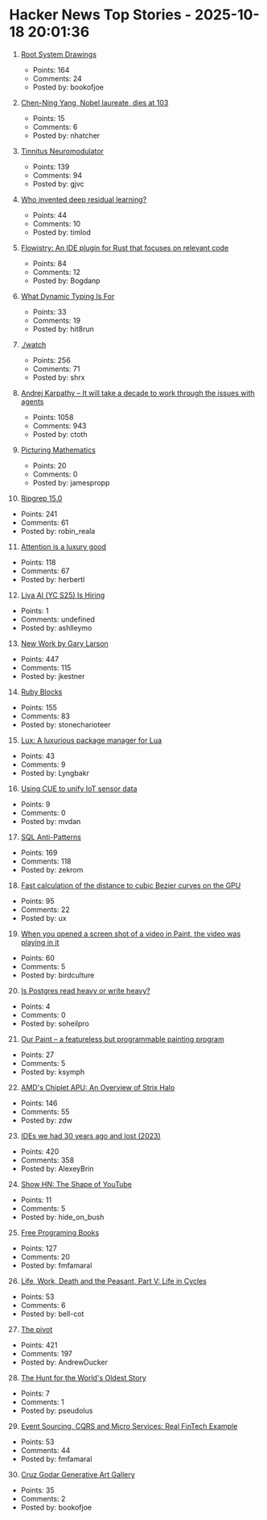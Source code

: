 # Hacker News Top Stories - 2025-10-18 20:01:36

1. [Root System Drawings](https://images.wur.nl/digital/collection/coll13/search)
   - Points: 164
   - Comments: 24
   - Posted by: bookofjoe

2. [Chen-Ning Yang, Nobel laureate, dies at 103](https://www.chinadaily.com.cn/a/202510/18/WS68f3170ea310f735438b5bf2.html)
   - Points: 15
   - Comments: 6
   - Posted by: nhatcher

3. [Tinnitus Neuromodulator](https://mynoise.net/NoiseMachines/neuromodulationTonesGenerator.php)
   - Points: 139
   - Comments: 94
   - Posted by: gjvc

4. [Who invented deep residual learning?](https://people.idsia.ch/~juergen/who-invented-residual-neural-networks.html)
   - Points: 44
   - Comments: 10
   - Posted by: timlod

5. [Flowistry: An IDE plugin for Rust that focuses on relevant code](https://github.com/willcrichton/flowistry)
   - Points: 84
   - Comments: 12
   - Posted by: Bogdanp

6. [What Dynamic Typing Is For](https://unplannedobsolescence.com/blog/what-dynamic-typing-is-for/)
   - Points: 33
   - Comments: 19
   - Posted by: hit8run

7. [./watch](https://dotslashwatch.com/)
   - Points: 256
   - Comments: 71
   - Posted by: shrx

8. [Andrej Karpathy – It will take a decade to work through the issues with agents](https://www.dwarkesh.com/p/andrej-karpathy)
   - Points: 1058
   - Comments: 943
   - Posted by: ctoth

9. [Picturing Mathematics](https://mathenchant.wordpress.com/2025/10/18/picturing-mathematics/)
   - Points: 20
   - Comments: 0
   - Posted by: jamespropp

10. [Ripgrep 15.0](https://github.com/BurntSushi/ripgrep/releases/tag/15.0.0)
   - Points: 241
   - Comments: 61
   - Posted by: robin_reala

11. [Attention is a luxury good](https://seths.blog/2025/10/attention-is-a-luxury-good/)
   - Points: 118
   - Comments: 67
   - Posted by: herbertl

12. [Liva AI (YC S25) Is Hiring](https://www.ycombinator.com/companies/liva-ai/jobs/inrUYH9-founding-engineer)
   - Points: 1
   - Comments: undefined
   - Posted by: ashlleymo

13. [New Work by Gary Larson](https://www.thefarside.com/new-stuff)
   - Points: 447
   - Comments: 115
   - Posted by: jkestner

14. [Ruby Blocks](https://tech.stonecharioteer.com/posts/2025/ruby-blocks/)
   - Points: 155
   - Comments: 83
   - Posted by: stonecharioteer

15. [Lux: A luxurious package manager for Lua](https://github.com/lumen-oss/lux)
   - Points: 43
   - Comments: 9
   - Posted by: Lyngbakr

16. [Using CUE to unify IoT sensor data](https://aran.dev/posts/cue/using-cue-to-unify-iot-sensor-data/)
   - Points: 9
   - Comments: 0
   - Posted by: mvdan

17. [SQL Anti-Patterns](https://datamethods.substack.com/p/sql-anti-patterns-you-should-avoid)
   - Points: 169
   - Comments: 118
   - Posted by: zekrom

18. [Fast calculation of the distance to cubic Bezier curves on the GPU](https://blog.pkh.me/p/46-fast-calculation-of-the-distance-to-cubic-bezier-curves-on-the-gpu.html)
   - Points: 95
   - Comments: 22
   - Posted by: ux

19. [When you opened a screen shot of a video in Paint, the video was playing in it](https://devblogs.microsoft.com/oldnewthing/20251014-00/?p=111681)
   - Points: 60
   - Comments: 5
   - Posted by: birdculture

20. [Is Postgres read heavy or write heavy?](https://www.crunchydata.com/blog/is-postgres-read-heavy-or-write-heavy-and-why-should-you-care)
   - Points: 4
   - Comments: 0
   - Posted by: soheilpro

21. [Our Paint – a featureless but programmable painting program](https://www.WellObserve.com/OurPaint/index_en.html)
   - Points: 27
   - Comments: 5
   - Posted by: ksymph

22. [AMD's Chiplet APU: An Overview of Strix Halo](https://chipsandcheese.com/p/amds-chiplet-apu-an-overview-of-strix)
   - Points: 146
   - Comments: 55
   - Posted by: zdw

23. [IDEs we had 30 years ago and lost (2023)](https://blogsystem5.substack.com/p/the-ides-we-had-30-years-ago-and)
   - Points: 420
   - Comments: 358
   - Posted by: AlexeyBrin

24. [Show HN: The Shape of YouTube](https://soy.leg.ovh/)
   - Points: 11
   - Comments: 5
   - Posted by: hide_on_bush

25. [Free Programing Books](https://github.com/EbookFoundation/free-programming-books)
   - Points: 127
   - Comments: 20
   - Posted by: fmfamaral

26. [Life, Work, Death and the Peasant, Part V: Life in Cycles](https://acoup.blog/2025/10/17/collections-life-work-death-and-the-peasant-part-v-life-in-cycles/)
   - Points: 53
   - Comments: 6
   - Posted by: bell-cot

27. [The pivot](https://www.antipope.org/charlie/blog-static/2025/10/the-pivot-1.html)
   - Points: 421
   - Comments: 197
   - Posted by: AndrewDucker

28. [The Hunt for the World's Oldest Story](https://www.newyorker.com/magazine/2025/10/20/review-the-roots-of-ancient-mythology-books)
   - Points: 7
   - Comments: 1
   - Posted by: pseudolus

29. [Event Sourcing, CQRS and Micro Services: Real FinTech Example](https://lukasniessen.medium.com/this-is-a-detailed-breakdown-of-a-fintech-project-from-my-consulting-career-9ec61603709c)
   - Points: 53
   - Comments: 44
   - Posted by: fmfamaral

30. [Cruz Godar Generative Art Gallery](https://cruzgodar.com/gallery/)
   - Points: 35
   - Comments: 2
   - Posted by: bookofjoe


